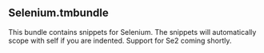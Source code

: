 Selenium.tmbundle
-----------------

This bundle contains snippets for Selenium. The snippets will automatically scope with self if you are indented. Support for Se2 coming shortly.